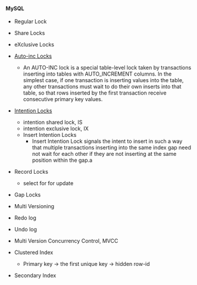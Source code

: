 #### MySQL
- Regular Lock
- Share Locks
- eXclusive Locks

- [Auto-inc Locks](http://www.10tiao.com/html/249/201808/2651961455/1.html)
  - An AUTO-INC lock is a special table-level lock taken by transactions inserting into tables with AUTO_INCREMENT columns. In the simplest case, if one transaction is inserting values into the table, any other transactions must wait to do their own inserts into that table, so that rows inserted by the first transaction receive consecutive primary key values. 
- [Intention Locks](http://www.10tiao.com/html/249/201808/2651961461/1.html)
  - intention shared lock, IS
  - intention exclusive lock, IX
  - Insert Intention Locks
    - Insert Intention Lock signals the intent to insert in such a way that multiple transactions inserting into the same index gap need not wait for each other if they are not inserting at the same position within the gap.a
- Record Locks
  - select for for update
- Gap Locks

- Multi Versioning

- Redo log
- Undo log

- Multi Version Concurrency Control, MVCC

- Clustered Index
  - Primary key -> the first unique key -> hidden row-id
- Secondary Index


